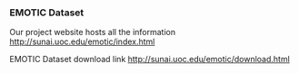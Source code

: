 ### EMOTIC Dataset

Our project website hosts all the information http://sunai.uoc.edu/emotic/index.html 

EMOTIC Dataset download link http://sunai.uoc.edu/emotic/download.html

